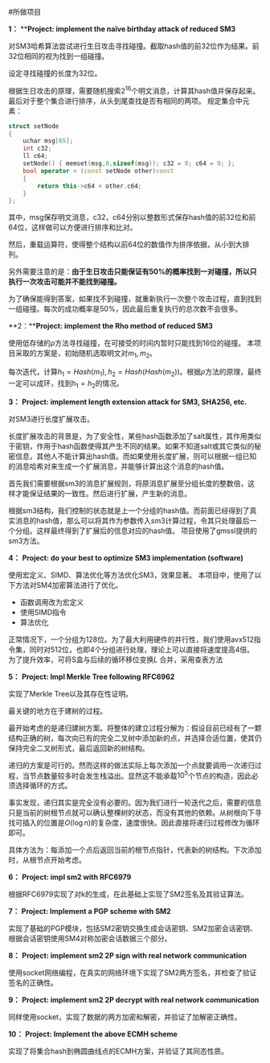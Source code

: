 #所做项目

**1：** ****Project: implement the naïve birthday attack of reduced SM3**

对SM3哈希算法尝试进行生日攻击寻找碰撞。截取hash值的前32位作为结果。前32位相同的视为找到一组碰撞。

设定寻找碰撞的长度为32位。

根据生日攻击的原理，需要随机搜索$2^{16}$个明文消息，计算其hash值并保存起来。最后对于整个集合进行排序，从头到尾查找是否有相同的两项。
规定集合中元素：

```c++
struct setNode
{
	uchar msg[65];
	int c32;
	ll c64;
	setNode() { memset(msg,0,sizeof(msg)); c32 = 0; c64 = 0; };
	bool operator < (const setNode other)const
	{
		return this->c64 < other.c64;
	}
};
```

其中，msg保存明文消息，c32，c64分别以整数形式保存hash值的前32位和前64位，这样做可以方便进行排序和比对。

然后，重载运算符，使得整个结构以前64位的数值作为排序依据，从小到大排列。

另外需要注意的是：**由于生日攻击只能保证有50%的概率找到一对碰撞，所以只执行一次攻击可能并不能找到碰撞。**

为了确保能得到答案，如果找不到碰撞，就重新执行一次整个攻击过程，直到找到一组碰撞。每次的成功概率是50%，因此最后重复执行的总次数不会很多。

**2：****Project: implement the Rho method of reduced SM3**

使用低存储的$\rho$方法寻找碰撞，在可接受的时间内暂时只能找到16位的碰撞。
本项目采取的方案是，初始随机选取明文对$m_1,m_2$。

每次迭代，计算$h_1=Hash(m_1),h_2=Hash(Hash(m_2))$。根据$\rho$方法的原理，最终一定可以成环，找到$h_1=h_2$的情况。


**3：** **Project: implement length extension attack for SM3, SHA256, etc.**

对SM3进行长度扩展攻击。

长度扩展攻击的背景是，为了安全性，某些hash函数添加了salt属性，其作用类似于密钥，作用于hash函数使得其产生不同的结果。如果不知道salt或其它类似的秘密信息，其他人不能计算出hash值。而如果使用长度扩展，则可以根据一组已知的消息哈希对来生成一个扩展消息，并能够计算出这个消息的hash值。

首先我们需要根据sm3的消息扩展规则，将原消息扩展至分组长度的整数倍，这样才能保证结果的一致性。然后进行扩展，产生新的消息。

根据sm3结构，我们控制的状态就是上一个分组的hash值。而前面已经得到了真实消息的hash值，那么可以将其作为参数传入sm3计算过程，令其只处理最后一个分组。这样最终得到了扩展后的信息对应的hash值。
项目使用了gmssl提供的sm3方法。

**4：** **Project: do your best to optimize SM3 implementation (software)**

使用宏定义、SIMD、算法优化等方法优化SM3，效果显著。
本项目中，使用了以下方法对SM4加密算法进行了优化。

- 函数调用改为宏定义
- 使用SIMD指令
- 算法优化

正常情况下，一个分组为128位。为了最大利用硬件的并行性，我们使用avx512指令集，同时对512位，也即4个分组进行处理，理论上可以直接将速度提高4倍。
为了提升效率，可将S盒与后续的循环移位变换$L$ 合并，采用查表方法


**5：** **Project: Impl Merkle Tree following RFC6962**

实现了Merkle Tree以及其存在性证明。

最关键的地方在于建树的过程。

最开始考虑的是递归建树方案。将整体的建立过程分解为：假设目前已经有了一颗结构正确的树，每次向已有的完全二叉树中添加新的点，并选择合适位置，使其仍保持完全二叉树形式，最后返回新的树结构。

递归的方案是可行的。然而这样的做法实际上每次添加一个点就要调用一次递归过程，当节点数量较多时会发生栈溢出。显然这不能承载$10^5$个节点的构造，因此必须选择循环的方式。

事实发现，递归其实是完全没有必要的。因为我们进行一轮迭代之后，需要的信息只是当前的树根节点就可以确认整棵树的状态，而没有其他的依赖。从树根向下寻找可插入的位置是$O(\log n)$的复杂度，速度很快。因此直接将递归过程修改为循环即可。

具体方法为：每添加一个点后返回当前的根节点指针，代表新的树结构。下次添加时，从根节点开始考虑。

**6：** **Project: impl sm2 with RFC6979**

根据RFC6979实现了对k的生成，在此基础上实现了SM2签名及其验证算法。

**7：** **Project: Implement a PGP scheme with SM2**

实现了基础的PGP模块，包括SM2密钥交换生成会话密钥、SM2加密会话密钥、根据会话密钥使用SM4对称加密会话数据三个部分。

**8：** **Project: implement sm2 2P sign with real network communication**

使用socket网络编程，在真实的网络环境下实现了SM2两方签名，并检查了验证签名的正确性。

**9：** **Project: implement sm2 2P decrypt with real network communication**

同样使用socket，实现了数据的两方加密和解密，并验证了加解密正确性。


**10：** **Project: Implement the above ECMH scheme**

实现了将集合hash到椭圆曲线点的ECMH方案，并验证了其同态性质。
